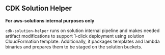 ## CDK Solution Helper

**For aws-solutions internal purposes only**

`cdk-solution-helper` runs on solution internal pipeline and makes needed artifact modifications to support 1-click deployment using solution CloudFormation template.
Additionally, it packages templates and lambda binaries and prepares them to be staged on the solution buckets.
